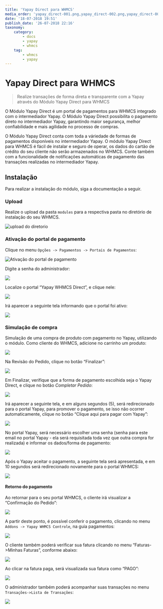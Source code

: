 ```yaml
---
title: 'Yapay Direct para WHMCS'
media_order: 'yapay_direct-001.png,yapay_direct-002.png,yapay_direct-003.png,yapay_direct-004.png,yapay_direct-005.png,yapay_direct-compra-006.png,yapay_direct-compra-007.png,yapay_direct-compra-008.png,yapay_direct-compra-009.png,yapay_direct-compra-010.png,yapay_direct-compra-011.png,yapay_direct-compra-012.png,yapay_direct-compra-013.png,yapay_direct-compra-014.png,yapay_direct-compra-015.png,yapay_direct-compra-016.png'
date: '18-07-2018 19:51'
publish_date: '26-07-2018 22:16'
taxonomy:
    category:
        - docs
        - yapay
        - whmcs
    tag:
        - whmcs
        - yapay
---
```


# Yapay Direct para WHMCS

> Realize transações de forma direta e transparente com a Yapay através do Módulo Yapay Direct para WHMCS

O Módulo Yapay Direct é um portal de pagamentos para WHMCS integrado com o intermediador Yapay. O Módulo Yapay Direct possibilita o pagamento direto no intermediador Yapay, garantindo maior segurança, melhor confiabilidade e mais agilidade no processo de compras.

O Módulo Yapay Direct conta com toda a váriedade de formas de pagamentos disponíveis no intermediador Yapay. O módulo Yapay Direct para WHMCS é fácil de instalar e seguro de operar, os dados do cartão de crédito do seu cliente não serão armazenados no WHMCS. Conte também com a funcionalidade de notificações automáticas de pagamento das transações realizadas no intermediador Yapay.

## Instalação

Para realizar a instalação do módulo, siga a documentação a seguir.

### Upload

Realize o upload da pasta `modules` para a respectiva pasta no diretório de instalação do seu WHMCS.

![upload do diretorio](yapay_direct-001.png)

### Ativação do portal de pagamento

Clique no menu `Opções -> Pagamentos -> Portais de Pagamentos`:

![Ativação do portal de pagamento](yapay_direct-002.png)

Digite a senha do administrador:

![](yapay_direct-003.png)

Localize o portal “Yapay WHMCS Direct”, e clique nele:

![](yapay_direct-004.png)

Irá aparecer a seguinte tela informando que o portal foi ativo:

![](yapay_direct-005.png)

### Simulação de compra

Simulação de uma compra de produto com pagamento no Yapay, utilizando o módulo. Como cliente do WHMCS, adicione no carrinho um produto:

![](yapay_direct-compra-006.png)

Na Revisão do Pedido, clique no botão “Finalizar”:

![](yapay_direct-compra-007.png)

Em Finalizar, verifique que a forma de pagamento escolhida seja o Yapay Direct, e clique no botão _Completar Pedido_:

![](yapay_direct-compra-008.png)

Irá aparecer a seguinte tela, e em alguns segundos (5), será redirecionado para o portal Yapay, para promover o pagamento, se isso não ocorrer automaticamente, clique no botão “Clique aqui para pagar com Yapay”:

![](yapay_direct-compra-009.png)

No portal Yapay, será necessário escolher uma senha (senha para este email no portal Yapay - ela será requisitada toda vez que outra compra for realizada) e informar os dados/forma de pagamento:

![](yapay_direct-compra-010.png)

Após o Yapay aceitar o pagamento, a seguinte tela será apresentada, e em 10 segundos será redirecionado novamente para o portal WHMCS:

![](yapay_direct-compra-011.png)

#### Retorno do pagamento

Ao retornar para o seu portal WHMCS, o cliente irá visualizar a “Confirmação do Pedido”:

![](yapay_direct-compra-012.png)

A partir deste ponto, é possível conferir o pagamento, clicando no menu `Addons -> Yapay WHMCS Controle`, na guia pagamentos:

![](yapay_direct-compra-013.png)

O cliente também poderá verificar sua fatura clicando no menu “Faturas->Minhas Faturas”, conforme abaixo:

![](yapay_direct-compra-014.png)

Ao clicar na fatura paga, será visualizada sua fatura como “PAGO”:

![](yapay_direct-compra-015.png)

O administrador também poderá acompanhar suas transações no menu `Transações->Lista de Transações`:

![](yapay_direct-compra-016.png)

